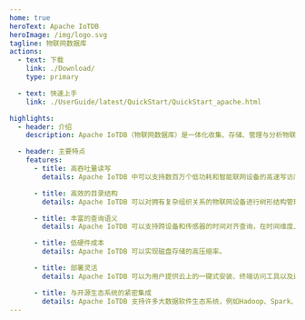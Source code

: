 ```yaml
---
home: true
heroText: Apache IoTDB
heroImage: /img/logo.svg
tagline: 物联网数据库
actions:
  - text: 下载
    link: ./Download/
    type: primary

  - text: 快速上手
    link: ./UserGuide/latest/QuickStart/QuickStart_apache.html

highlights:
  - header: 介绍
    description: Apache IoTDB（物联网数据库）是一体化收集、存储、管理与分析物联网时序数据的软件系统。Apache IoTDB 采用轻量式架构，具有高性能和丰富的功能，并与 Apache Hadoop、Spark 和 Flink 等进行了深度集成，可以满足工业物联网领域的海量数据存储、高速数据读取和复杂数据分析需求。

  - header: 主要特点
    features:
      - title: 高吞吐量读写
        details: Apache IoTDB 中可以支持数百万个低功耗和智能联网设备的高速写访问。 它还提供数据快速读取访问以查询。

      - title: 高效的目录结构
        details: Apache IoTDB 可以对拥有复杂组织关系的物联网设备进行树形结构管理，并使用通配符对这些元数据进行模糊匹配。

      - title: 丰富的查询语义
        details: Apache IoTDB 可以支持跨设备和传感器的时间对齐查询，在时间维度上的聚合（降采样）等。

      - title: 低硬件成本
        details: Apache IoTDB 可以实现磁盘存储的高压缩率。

      - title: 部署灵活
        details: Apache IoTDB 可以为用户提供云上的一键式安装、终端访问工具以及边-云之间的协同（数据同步工具）。

      - title: 与开源生态系统的紧密集成
        details: Apache IoTDB 支持许多大数据软件生态系统，例如Hadoop、Spark、Flink和Grafana（可视化工具）
---
```


<!--

    Licensed to the Apache Software Foundation (ASF) under one
    or more contributor license agreements.  See the NOTICE file
    distributed with this work for additional information
    regarding copyright ownership.  The ASF licenses this file
    to you under the Apache License, Version 2.0 (the
    "License"); you may not use this file except in compliance
    with the License.  You may obtain a copy of the License at

        http://www.apache.org/licenses/LICENSE-2.0

    Unless required by applicable law or agreed to in writing,
    software distributed under the License is distributed on an
    "AS IS" BASIS, WITHOUT WARRANTIES OR CONDITIONS OF ANY
    KIND, either express or implied.  See the License for the
    specific language governing permissions and limitations
    under the License.

-->
<HomeCarousel />

<script setup>
import HomeCarousel from '@source/.vuepress/components/HomeCarousel.vue'
</script>
